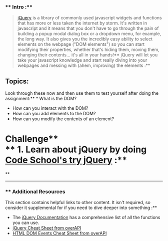 ### ** Intro :** 
>[jQuery](http://skillcrush.com/2012/07/23/jquery/) is a library of commonly used javascript widgets and functions that has more or less taken the internet by storm.  It's written in javascript and it means that you don't have to go through the pain of building a popup modal dialog box or a dropdown menu, for example, the long way.  It also gives you the incredibly easy ability to select elements on the webpage ("DOM elements") so you can start modifying their properties, whether that's hiding them, moving them, changing their contents... it's all in your hands!** jQuery will let you take your javascript knowledge and start really diving into your webpages and messing with (ahem, improving) the elements :**

## Topics:
Look through these now and then use them to test yourself after doing the assignment:** * What is the DOM?
* How can you interact with the DOM?
* How can you add elements to the DOM?
* How can you modify the contents of an element?
# Challenge** <div class="lesson-content__panel" markdown="1">**   1. Learn about jQuery by doing [Code School's try jQuery](http://try.jquery.com/) :**

</div>** 

---


### ** Additional Resources
This section contains helpful links to other content. It isn't required, so consider it supplemental for if you need to dive deeper into something :**



* The [jQuery Documentation](http://api.jquery.com/) has a comprehensive list of all the functions you can use.
* [jQuery Cheat Sheet from overAPI](http://overapi.com/jquery)
* [HTML DOM Events Cheat Sheet from overAPI](http://overapi.com/html-dom)
